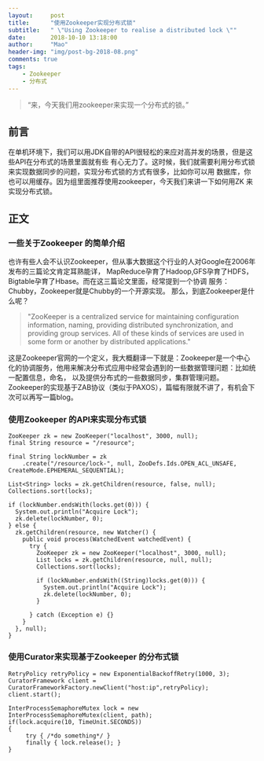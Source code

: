 ```yaml
---
layout:     post
title:      "使用Zookeeper实现分布式锁"
subtitle:   " \"Using Zookeeper to realise a distributed lock \""
date:       2018-10-10 13:18:00
author:     "Mao"
header-img: "img/post-bg-2018-08.png"
comments: true
tags:
    - Zookeeper
    - 分布式
---
```


> “来，今天我们用zookeeper来实现一个分布式的锁。”


## 前言
在单机环境下，我们可以用JDK自带的API很轻松的来应对高并发的场景，但是这些API在分布式的场景里面就有些
有心无力了。这时候，我们就需要利用分布式锁来实现数据同步的问题，实现分布式锁的方式有很多，比如你可以用
数据库，你也可以用缓存。因为组里面推荐使用zookeeper，今天我们来讲一下如何用ZK 来实现分布式锁。

## 正文
### 一些关于Zookeeper 的简单介绍
也许有些人会不认识Zookeeper，但从事大数据这个行业的人对Google在2006年发布的三篇论文肯定耳熟能详，
MapReduce孕育了Hadoop,GFS孕育了HDFS，Bigtable孕育了Hbase。而在这三篇论文里面，经常提到一个协调
服务：Chubby，Zookeeper就是Chubby的一个开源实现。
那么，到底Zookeeper是什么呢？
>"ZooKeeper is a centralized service for maintaining configuration information, naming, providing distributed synchronization, and providing group services. All of these kinds of services are used in some form or another by distributed applications."

这是Zookeeper官网的一个定义，我大概翻译一下就是：Zookeeper是一个中心化的协调服务，他用来解决分布式应用中经常会遇到的一些数据管理问题：比如统一配置信息，命名，
以及提供分布式的一些数据同步，集群管理问题。Zookeeper的实现基于ZAB协议（类似于PAXOS），篇幅有限就不讲了，有机会下次可以再写一篇blog。

### 使用Zookeeper 的API来实现分布式锁
```
ZooKeeper zk = new ZooKeeper("localhost", 3000, null);
final String resource = "/resource";

final String lockNumber = zk
    .create("/resource/lock-", null, ZooDefs.Ids.OPEN_ACL_UNSAFE, CreateMode.EPHEMERAL_SEQUENTIAL);

List<String> locks = zk.getChildren(resource, false, null);
Collections.sort(locks);

if (lockNumber.endsWith(locks.get(0))) {
  System.out.println("Acquire Lock");
  zk.delete(lockNumber, 0);
} else {
  zk.getChildren(resource, new Watcher() {
    public void process(WatchedEvent watchedEvent) {
      try {
        ZooKeeper zk = new ZooKeeper("localhost", 3000, null);
        List locks = zk.getChildren(resource, null, null);
        Collections.sort(locks);

        if (lockNumber.endsWith((String)locks.get(0))) {
          System.out.println("Acquire Lock");
          zk.delete(lockNumber, 0);
        }

      } catch (Exception e) {}
    }
  }, null);
}
```

### 使用Curator来实现基于Zookeeper 的分布式锁
```
RetryPolicy retryPolicy = new ExponentialBackoffRetry(1000, 3);
CuratorFramework client = CuratorFrameworkFactory.newClient("host:ip",retryPolicy);
client.start();

InterProcessSemaphoreMutex lock = new InterProcessSemaphoreMutex(client, path);
if(lock.acquire(10, TimeUnit.SECONDS))
{
     try { /*do something*/ }
     finally { lock.release(); }
}
```

